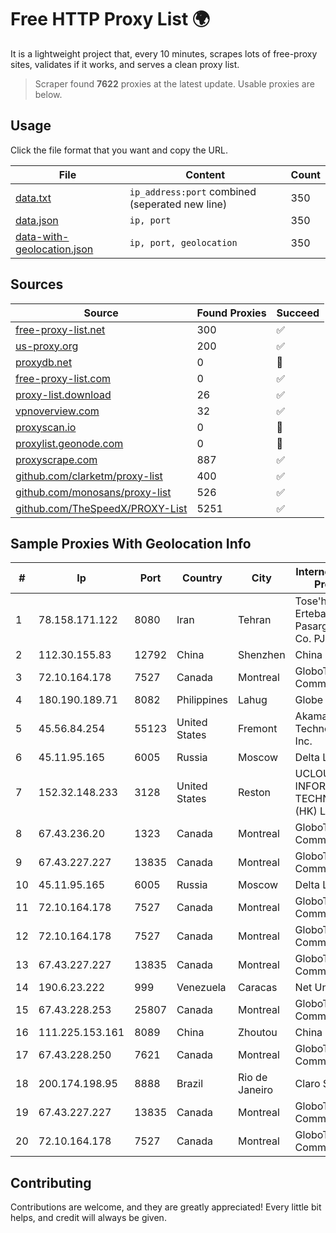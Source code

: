 
# Free HTTP Proxy List 🌍

It is a lightweight project that, every 10 minutes, scrapes lots of free-proxy sites, validates if it works, and serves a clean proxy list.


> Scraper found **7622** proxies at the latest update. Usable proxies are below.

## Usage

Click the file format that you want and copy the URL.


|File|Content|Count|
|----|-------|-----|
|[data.txt](https://raw.githubusercontent.com/themiralay/Proxy-List-World/master/data.txt)|`ip_address:port` combined (seperated new line)|350|
|[data.json](https://raw.githubusercontent.com/themiralay/Proxy-List-World/master/data.json)|`ip, port`|350|
|[data-with-geolocation.json](https://raw.githubusercontent.com/themiralay/Proxy-List-World/master/data-with-geolocation.json)|`ip, port, geolocation`|350|

## Sources

|Source|Found Proxies|Succeed|
|------|-------------|-------|
|[free-proxy-list.net](https://free-proxy-list.net)|300|✅|
|[us-proxy.org](https://www.us-proxy.org)|200|✅|
|[proxydb.net](http://proxydb.net)|0|🚫|
|[free-proxy-list.com](https://free-proxy-list.com/?page=&port=&type%5B%5D=http&type%5B%5D=https&up_time=0&search=Search)|0|✅|
|[proxy-list.download](https://www.proxy-list.download/HTTP)|26|✅|
|[vpnoverview.com](https://vpnoverview.com/privacy/anonymous-browsing/free-proxy-servers)|32|✅|
|[proxyscan.io](https://www.proxyscan.io)|0|🚫|
|[proxylist.geonode.com](https://proxylist.geonode.com/api/proxy-list?limit=300&page=1&sort_by=lastChecked&sort_type=desc&protocols=http,https)|0|🚫|
|[proxyscrape.com](https://api.proxyscrape.com/v2/?request=displayproxies&protocol=http&timeout=10000&country=all&ssl=all&anonymity=all)|887|✅|
|[github.com/clarketm/proxy-list](https://raw.githubusercontent.com/clarketm/proxy-list/master/proxy-list-raw.txt)|400|✅|
|[github.com/monosans/proxy-list](https://raw.githubusercontent.com/monosans/proxy-list/main/proxies/http.txt)|526|✅|
|[github.com/TheSpeedX/PROXY-List](https://raw.githubusercontent.com/TheSpeedX/PROXY-List/master/http.txt)|5251|✅|


## Sample Proxies With Geolocation Info

|#|Ip|Port|Country|City|Internet Service Provider|
|-|--|----|-------|----|-------------------------|
|1|78.158.171.122|8080|Iran|Tehran|Tose'h Fanavari Ertebabat Pasargad Arian Co. PJS|
|2|112.30.155.83|12792|China|Shenzhen|China Mobile|
|3|72.10.164.178|7527|Canada|Montreal|GloboTech Communications|
|4|180.190.189.71|8082|Philippines|Lahug|Globe Telecom|
|5|45.56.84.254|55123|United States|Fremont|Akamai Technologies, Inc.|
|6|45.11.95.165|6005|Russia|Moscow|Delta Ltd|
|7|152.32.148.233|3128|United States|Reston|UCLOUD INFORMATION TECHNOLOGY (HK) LIMITED|
|8|67.43.236.20|1323|Canada|Montreal|GloboTech Communications|
|9|67.43.227.227|13835|Canada|Montreal|GloboTech Communications|
|10|45.11.95.165|6005|Russia|Moscow|Delta Ltd|
|11|72.10.164.178|7527|Canada|Montreal|GloboTech Communications|
|12|72.10.164.178|7527|Canada|Montreal|GloboTech Communications|
|13|67.43.227.227|13835|Canada|Montreal|GloboTech Communications|
|14|190.6.23.222|999|Venezuela|Caracas|Net Uno|
|15|67.43.228.253|25807|Canada|Montreal|GloboTech Communications|
|16|111.225.153.161|8089|China|Zhoutou|China Telecom|
|17|67.43.228.250|7621|Canada|Montreal|GloboTech Communications|
|18|200.174.198.95|8888|Brazil|Rio de Janeiro|Claro S.A|
|19|67.43.227.227|13835|Canada|Montreal|GloboTech Communications|
|20|72.10.164.178|7527|Canada|Montreal|GloboTech Communications|



## Contributing

Contributions are welcome, and they are greatly appreciated! Every
little bit helps, and credit will always be given.

